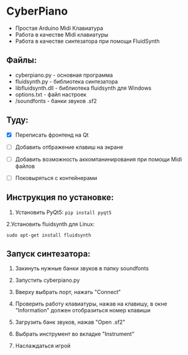 # CyberPiano 
- Простая Arduino Midi Клавиатура
- Работа в качестве Midi клавиатуры
- Работа в качестве синтезатора при помощи FluidSynth

## Файлы:
- cyberpiano.py - основная программа
- fluidsynth.py - библиотека синтезатора
- libfluidsynth.dll - библиотека fluidsynth для Windows
- options.txt - файл настроек
- /soundfonts - банки звуков .sf2

## Туду:
- [x] Переписать фронтенд на Qt
- [ ] Добавить отбражение клавиш на экране
- [ ] Добавить возможность аккомпанинирования при помощи Midi файлов
- [ ] Поковыряться с контейнерами


## Инструкция по установке:

1. Установить PyQt5:
`pip install pyqt5`

2.Установить fluidsynth для Linux:

`sudo apt-get install fluidsynth`


## Запуск синтезатора:

1. Закинуть нужные банки звуков в папку soundfonts

2. Запустить cyberpiano.py

3. Вверху выбрать порт, нажать "Connect" 

4. Проверить работу клавиатуры, нажав на клавишу, в окне "Information" должен отобразиться номер клавиши

5. Загрузить банк звуков, нажав "Open .sf2"

6. Выбрать инструмент во вкладке "Instrument"

7. Наслаждаться игрой
